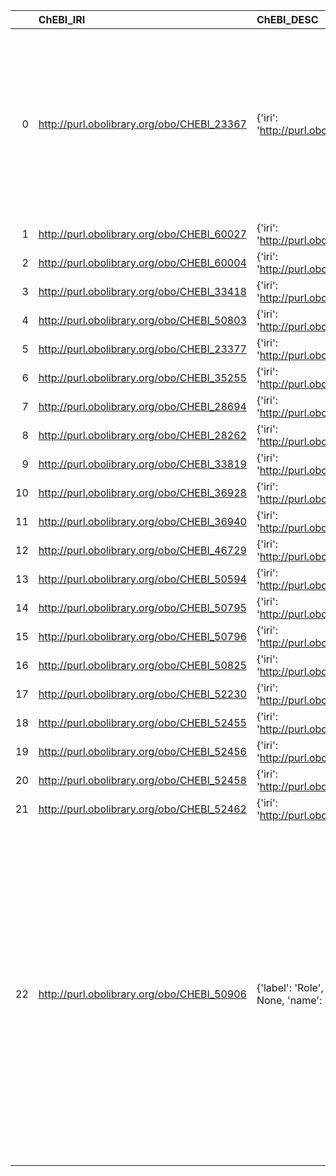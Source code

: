 |    | ChEBI_IRI                                  | ChEBI_DESC                                                                    | CHMO_IRI                                   | CHMO_DESC                                             | CHMO_DEF                                                                                                                                                                                                                                                                                                                                   |
|---:|:-------------------------------------------|:------------------------------------------------------------------------------|:-------------------------------------------|:------------------------------------------------------|:-------------------------------------------------------------------------------------------------------------------------------------------------------------------------------------------------------------------------------------------------------------------------------------------------------------------------------------------|
|  0 | http://purl.obolibrary.org/obo/CHEBI_23367 | {'iri': 'http://purl.obolibrary.org/obo/CHEBI_23367'}                         | http://purl.obolibrary.org/obo/CHEBI_23367 | {'iri': 'http://purl.obolibrary.org/obo/CHEBI_23367'} | ['Any constitutionally or isotopically distinct atom, molecule, ion, ion pair, radical, radical ion, complex, conformer etc., identifiable as a separately distinguishable entity. [IUPAC]']                                                                                                                                               |
|  1 | http://purl.obolibrary.org/obo/CHEBI_60027 | {'iri': 'http://purl.obolibrary.org/obo/CHEBI_60027'}                         | http://purl.obolibrary.org/obo/CHEBI_60027 | {'iri': 'http://purl.obolibrary.org/obo/CHEBI_60027'} | []                                                                                                                                                                                                                                                                                                                                         |
|  2 | http://purl.obolibrary.org/obo/CHEBI_60004 | {'iri': 'http://purl.obolibrary.org/obo/CHEBI_60004'}                         | http://purl.obolibrary.org/obo/CHEBI_60004 | {'iri': 'http://purl.obolibrary.org/obo/CHEBI_60004'} | []                                                                                                                                                                                                                                                                                                                                         |
|  3 | http://purl.obolibrary.org/obo/CHEBI_33418 | {'iri': 'http://purl.obolibrary.org/obo/CHEBI_33418'}                         | http://purl.obolibrary.org/obo/CHEBI_33418 | {'iri': 'http://purl.obolibrary.org/obo/CHEBI_33418'} | []                                                                                                                                                                                                                                                                                                                                         |
|  4 | http://purl.obolibrary.org/obo/CHEBI_50803 | {'iri': 'http://purl.obolibrary.org/obo/CHEBI_50803'}                         | http://purl.obolibrary.org/obo/CHEBI_50803 | {'iri': 'http://purl.obolibrary.org/obo/CHEBI_50803'} | []                                                                                                                                                                                                                                                                                                                                         |
|  5 | http://purl.obolibrary.org/obo/CHEBI_23377 | {'iri': 'http://purl.obolibrary.org/obo/CHEBI_23377'}                         | http://purl.obolibrary.org/obo/CHEBI_23377 | {'iri': 'http://purl.obolibrary.org/obo/CHEBI_23377'} | []                                                                                                                                                                                                                                                                                                                                         |
|  6 | http://purl.obolibrary.org/obo/CHEBI_35255 | {'iri': 'http://purl.obolibrary.org/obo/CHEBI_35255'}                         | http://purl.obolibrary.org/obo/CHEBI_35255 | {'iri': 'http://purl.obolibrary.org/obo/CHEBI_35255'} | []                                                                                                                                                                                                                                                                                                                                         |
|  7 | http://purl.obolibrary.org/obo/CHEBI_28694 | {'iri': 'http://purl.obolibrary.org/obo/CHEBI_28694'}                         | http://purl.obolibrary.org/obo/CHEBI_28694 | {'iri': 'http://purl.obolibrary.org/obo/CHEBI_28694'} | []                                                                                                                                                                                                                                                                                                                                         |
|  8 | http://purl.obolibrary.org/obo/CHEBI_28262 | {'iri': 'http://purl.obolibrary.org/obo/CHEBI_28262'}                         | http://purl.obolibrary.org/obo/CHEBI_28262 | {'iri': 'http://purl.obolibrary.org/obo/CHEBI_28262'} | []                                                                                                                                                                                                                                                                                                                                         |
|  9 | http://purl.obolibrary.org/obo/CHEBI_33819 | {'iri': 'http://purl.obolibrary.org/obo/CHEBI_33819'}                         | http://purl.obolibrary.org/obo/CHEBI_33819 | {'iri': 'http://purl.obolibrary.org/obo/CHEBI_33819'} | []                                                                                                                                                                                                                                                                                                                                         |
| 10 | http://purl.obolibrary.org/obo/CHEBI_36928 | {'iri': 'http://purl.obolibrary.org/obo/CHEBI_36928'}                         | http://purl.obolibrary.org/obo/CHEBI_36928 | {'iri': 'http://purl.obolibrary.org/obo/CHEBI_36928'} | []                                                                                                                                                                                                                                                                                                                                         |
| 11 | http://purl.obolibrary.org/obo/CHEBI_36940 | {'iri': 'http://purl.obolibrary.org/obo/CHEBI_36940'}                         | http://purl.obolibrary.org/obo/CHEBI_36940 | {'iri': 'http://purl.obolibrary.org/obo/CHEBI_36940'} | []                                                                                                                                                                                                                                                                                                                                         |
| 12 | http://purl.obolibrary.org/obo/CHEBI_46729 | {'iri': 'http://purl.obolibrary.org/obo/CHEBI_46729'}                         | http://purl.obolibrary.org/obo/CHEBI_46729 | {'iri': 'http://purl.obolibrary.org/obo/CHEBI_46729'} | []                                                                                                                                                                                                                                                                                                                                         |
| 13 | http://purl.obolibrary.org/obo/CHEBI_50594 | {'iri': 'http://purl.obolibrary.org/obo/CHEBI_50594'}                         | http://purl.obolibrary.org/obo/CHEBI_50594 | {'iri': 'http://purl.obolibrary.org/obo/CHEBI_50594'} | []                                                                                                                                                                                                                                                                                                                                         |
| 14 | http://purl.obolibrary.org/obo/CHEBI_50795 | {'iri': 'http://purl.obolibrary.org/obo/CHEBI_50795'}                         | http://purl.obolibrary.org/obo/CHEBI_50795 | {'iri': 'http://purl.obolibrary.org/obo/CHEBI_50795'} | []                                                                                                                                                                                                                                                                                                                                         |
| 15 | http://purl.obolibrary.org/obo/CHEBI_50796 | {'iri': 'http://purl.obolibrary.org/obo/CHEBI_50796'}                         | http://purl.obolibrary.org/obo/CHEBI_50796 | {'iri': 'http://purl.obolibrary.org/obo/CHEBI_50796'} | []                                                                                                                                                                                                                                                                                                                                         |
| 16 | http://purl.obolibrary.org/obo/CHEBI_50825 | {'iri': 'http://purl.obolibrary.org/obo/CHEBI_50825'}                         | http://purl.obolibrary.org/obo/CHEBI_50825 | {'iri': 'http://purl.obolibrary.org/obo/CHEBI_50825'} | []                                                                                                                                                                                                                                                                                                                                         |
| 17 | http://purl.obolibrary.org/obo/CHEBI_52230 | {'iri': 'http://purl.obolibrary.org/obo/CHEBI_52230'}                         | http://purl.obolibrary.org/obo/CHEBI_52230 | {'iri': 'http://purl.obolibrary.org/obo/CHEBI_52230'} | []                                                                                                                                                                                                                                                                                                                                         |
| 18 | http://purl.obolibrary.org/obo/CHEBI_52455 | {'iri': 'http://purl.obolibrary.org/obo/CHEBI_52455'}                         | http://purl.obolibrary.org/obo/CHEBI_52455 | {'iri': 'http://purl.obolibrary.org/obo/CHEBI_52455'} | []                                                                                                                                                                                                                                                                                                                                         |
| 19 | http://purl.obolibrary.org/obo/CHEBI_52456 | {'iri': 'http://purl.obolibrary.org/obo/CHEBI_52456'}                         | http://purl.obolibrary.org/obo/CHEBI_52456 | {'iri': 'http://purl.obolibrary.org/obo/CHEBI_52456'} | []                                                                                                                                                                                                                                                                                                                                         |
| 20 | http://purl.obolibrary.org/obo/CHEBI_52458 | {'iri': 'http://purl.obolibrary.org/obo/CHEBI_52458'}                         | http://purl.obolibrary.org/obo/CHEBI_52458 | {'iri': 'http://purl.obolibrary.org/obo/CHEBI_52458'} | []                                                                                                                                                                                                                                                                                                                                         |
| 21 | http://purl.obolibrary.org/obo/CHEBI_52462 | {'iri': 'http://purl.obolibrary.org/obo/CHEBI_52462'}                         | http://purl.obolibrary.org/obo/CHEBI_52462 | {'iri': 'http://purl.obolibrary.org/obo/CHEBI_52462'} | []                                                                                                                                                                                                                                                                                                                                         |
| 22 | http://purl.obolibrary.org/obo/CHEBI_50906 | {'label': 'Role', 'prefLabel': None, 'altLabel': None, 'name': 'CHEBI_50906'} | http://purl.obolibrary.org/obo/BFO_0000023 | {'label': 'Role', 'prefLabel': 'Role'}                | ['B is a role means: b is a realizable entity and b exists because there is some single bearer that is in some special physical, social, or institutional set of circumstances in which this bearer does not have to be and b is not such that, if it ceases to exist, then the physical make-up of the bearer is thereby changed. [BFO]'] |